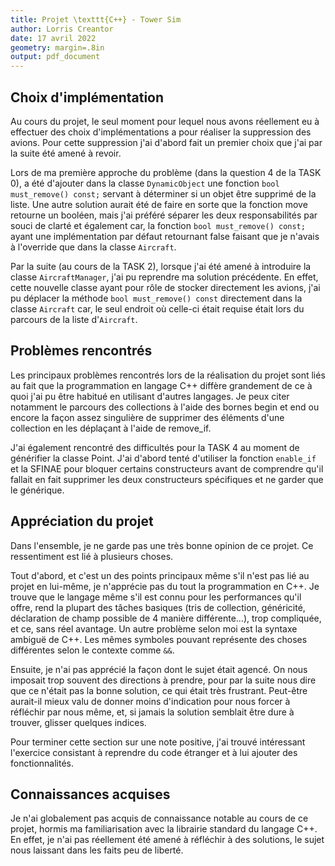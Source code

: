 ```yaml
---
title: Projet \texttt{C++} - Tower Sim
author: Lorris Creantor
date: 17 avril 2022
geometry: margin=.8in
output: pdf_document
---
```

## Choix d'implémentation

Au cours du projet, le seul moment pour lequel nous avons réellement eu à effectuer des choix d'implémentations a pour
réaliser la suppression des avions. Pour cette suppression j'ai d'abord fait un premier choix que
j'ai par la suite été amené à revoir.

Lors de ma première approche du problème (dans la question 4 de la TASK 0), a été d'ajouter dans la
classe ``DynamicObject`` une fonction ``bool must_remove() const;`` servant à déterminer si un objet être supprimé de la
liste. Une autre solution aurait été de faire en sorte que la fonction move retourne un booléen, mais j'ai préféré
séparer les deux responsabilités par souci de clarté et également car, la fonction
``bool must_remove() const;`` ayant une implémentation par défaut retournant false faisant que je n'avais à l'override
que dans la classe ``Aircraft``.

Par la suite (au cours de la TASK 2), lorsque j'ai été amené à introduire la classe ``AircraftManager``, j'ai pu
reprendre ma solution précédente. En effet, cette nouvelle classe ayant pour rôle de stocker directement les avions,
j'ai pu déplacer la méthode ``bool must_remove() const`` directement dans la classe ``Aircraft`` car, le seul endroit
où celle-ci était requise était lors du parcours de la liste d'``Aircraft``.

## Problèmes rencontrés

Les principaux problèmes rencontrés lors de la réalisation du projet sont liés au fait que la programmation en langage
C++ diffère grandement de ce à quoi j'ai pu être habitué en utilisant d'autres langages. Je peux citer notamment le
parcours des collections à l'aide des bornes begin et end ou encore la façon assez singulière de supprimer des éléments
d'une collection en les déplaçant à l'aide de remove_if.

J'ai également rencontré des difficultés pour la TASK 4 au moment de générifier la classe Point. J'ai d'abord tenté
d'utiliser la fonction ``enable_if`` et la SFINAE pour bloquer certains constructeurs avant de comprendre qu'il fallait
en fait supprimer les deux constructeurs spécifiques et ne garder que le générique.

## Appréciation du projet

Dans l'ensemble, je ne garde pas une très bonne opinion de ce projet. Ce ressentiment est lié à plusieurs choses. 

Tout d'abord, et c'est un des points principaux même s'il n'est pas lié au projet en lui-même, je n'apprécie pas du tout 
la programmation en C++. Je trouve que le langage même s'il est connu pour les performances qu'il offre, rend la plupart
des tâches basiques (tris de collection, généricité, déclaration de champ possible de 4 manière différente...), trop
compliquée, et ce, sans réel avantage. Un autre problème selon moi est la syntaxe ambiguë de C++. Les mêmes symboles
pouvant représente des choses différentes selon le contexte comme ``&&``.

Ensuite, je n'ai pas apprécié la façon dont le sujet était agencé. On nous imposait trop souvent des directions à 
prendre, pour par la suite nous dire que ce n'était pas la bonne solution, ce qui était très frustrant. Peut-être 
aurait-il mieux valu de donner moins d'indication pour nous forcer à réfléchir par nous même, et, si jamais la solution
semblait être dure à trouver, glisser quelques indices.

Pour terminer cette section sur une note positive, j'ai trouvé intéressant l'exercice consistant à reprendre du code
étranger et à lui ajouter des fonctionnalités. 

## Connaissances acquises

Je n'ai globalement pas acquis de connaissance notable au cours de ce projet, hormis ma familiarisation avec la 
librairie standard du langage C++. En effet, je n'ai pas réellement été amené à réfléchir à des solutions, le sujet nous
laissant dans les faits peu de liberté.

